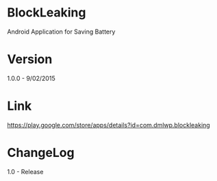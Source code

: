 # BlockLeaking
Android Application for Saving Battery

# Version
1.0.0 - 9/02/2015

# Link
https://play.google.com/store/apps/details?id=com.dmlwp.blockleaking

# ChangeLog
1.0 - Release

